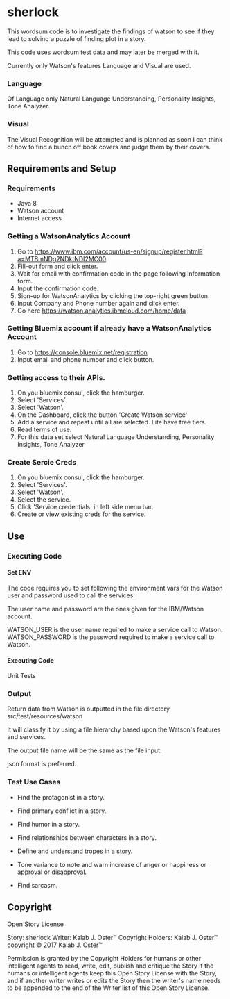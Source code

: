 # sherlock

This wordsum code is to investigate the findings of watson to see if they lead to solving a puzzle of finding plot in a story.

This code uses wordsum test data and may later be merged with it.

Currently only Watson's features Language and Visual are used.

### Language

Of Language only Natural Language Understanding, Personality Insights, Tone Analyzer.

### Visual

The Visual Recognition will be attempted and is planned as soon I can think of how to find a bunch off book covers and
judge them by their covers.


## Requirements and Setup

### Requirements

- Java 8
- Watson account
- Internet access

### Getting a WatsonAnalytics Account

1. Go to https://www.ibm.com/account/us-en/signup/register.html?a=MTBmNDg2NDktNDI2MC00
2. Fill-out form and click enter.
3. Wait for email with confirmation code in the page following information form.
4. Input the confirmation code.
5. Sign-up for WatsonAnalytics by clicking the top-right green button.
6. Input Company and Phone number again and click enter.
7. Go here https://watson.analytics.ibmcloud.com/home/data

### Getting Bluemix account if already have a WatsonAnalytics Account

1. Go to https://console.bluemix.net/registration
2. Input email and phone number and click button.

### Getting access to their APIs.

1. On you bluemix consul, click the hamburger.
2. Select 'Services'.
3. Select 'Watson'.
4. On the Dashboard, click the button 'Create Watson service'
5. Add a service and repeat until all are selected. Lite have free tiers.
6. Read terms of use.
7. For this data set select Natural Language Understanding, Personality Insights, Tone Analyzer

### Create Sercie Creds

1. On you bluemix consul, click the hamburger.
2. Select 'Services'.
3. Select 'Watson'.
4. Select the service.
5. Click 'Service credentials' in left side menu bar.
6. Create or view existing creds for the service.

## Use

### Executing Code

#### Set ENV

The code requires you to set following the environment vars for the Watson user and password used to call the services.

The user name and password are the ones given for the IBM/Watson account.

WATSON_USER is the user name required to make a service call to Watson.
WATSON_PASSWORD is the password required to make a service call to Watson.

#### Executing Code

Unit Tests


### Output

Return data from Watson is outputted in the file directory src/test/resources/watson

It will classify it by using a file hierarchy based upon the Watson's features and services.

The output file name will be the same as the file input.

json format is preferred.


### Test Use Cases

- Find the protagonist in a story.

- Find primary conflict in a story.

- Find humor in a story.

- Find relationships between characters in a story.

- Define and understand tropes in a story.

- Tone variance to note and warn increase of anger or happiness or approval or disapproval.

- Find sarcasm.

## Copyright

  Open Story License

  Story: sherlock
  Writer: Kalab J. Oster&trade;
  Copyright Holders: Kalab J. Oster&trade;
  copyright &copy; 2017 Kalab J. Oster&trade;

  Permission is granted by the Copyright Holders for humans or other intelligent agents to read, write, edit, publish
  and critique the Story if the humans or intelligent agents keep this Open Story License with the Story,
  and if another writer writes or edits the Story then the writer's name needs to be appended to the end of the Writer
  list of this Open Story License.